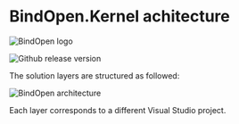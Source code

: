 # BindOpen.Kernel achitecture

![BindOpen logo](https://storage.bindopen.org/img/logos/logo_bindopen.png)

![Github release version](https://img.shields.io/nuget/v/BindOpen.Abstractions.svg?style=plastic)


The solution layers are structured as followed:

![BindOpen architecture](https://github.com/bindopen/BindOpen/raw/master/docs/img/bindopen_architecture.png)

Each layer corresponds to a different Visual Studio project.
